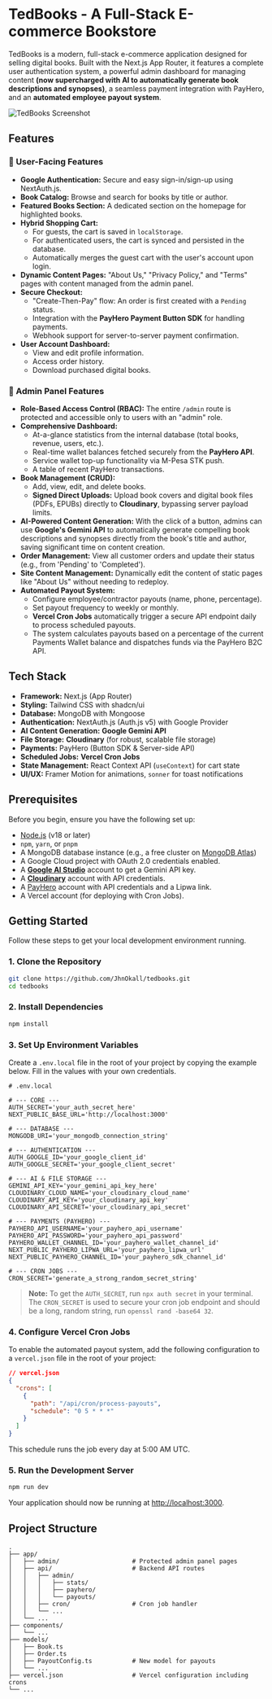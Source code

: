 # TedBooks - A Full-Stack E-commerce Bookstore

TedBooks is a modern, full-stack e-commerce application designed for selling digital books. Built with the Next.js App Router, it features a complete user authentication system, a powerful admin dashboard for managing content **(now supercharged with AI to automatically generate book descriptions and synopses)**, a seamless payment integration with PayHero, and an **automated employee payout system**.

![TedBooks Screenshot](https://res.cloudinary.com/dli0mqabp/image/upload/v1749713633/Screenshot_2025-06-12_103233_otu2ys.png)

## Features

### 👤 User-Facing Features

- **Google Authentication:** Secure and easy sign-in/sign-up using NextAuth.js.
- **Book Catalog:** Browse and search for books by title or author.
- **Featured Books Section:** A dedicated section on the homepage for highlighted books.
- **Hybrid Shopping Cart:**
  - For guests, the cart is saved in `localStorage`.
  - For authenticated users, the cart is synced and persisted in the database.
  - Automatically merges the guest cart with the user's account upon login.
- **Dynamic Content Pages:** "About Us," "Privacy Policy," and "Terms" pages with content managed from the admin panel.
- **Secure Checkout:**
  - "Create-Then-Pay" flow: An order is first created with a `Pending` status.
  - Integration with the **PayHero Payment Button SDK** for handling payments.
  - Webhook support for server-to-server payment confirmation.
- **User Account Dashboard:**
  - View and edit profile information.
  - Access order history.
  - Download purchased digital books.

### 👑 Admin Panel Features

- **Role-Based Access Control (RBAC):** The entire `/admin` route is protected and accessible only to users with an "admin" role.
- **Comprehensive Dashboard:**
  - At-a-glance statistics from the internal database (total books, revenue, users, etc.).
  - Real-time wallet balances fetched securely from the **PayHero API**.
  - Service wallet top-up functionality via M-Pesa STK push.
  - A table of recent PayHero transactions.
- **Book Management (CRUD):**
  - Add, view, edit, and delete books.
  - **Signed Direct Uploads:** Upload book covers and digital book files (PDFs, EPUBs) directly to **Cloudinary**, bypassing server payload limits.
- **AI-Powered Content Generation:** With the click of a button, admins can use **Google's Gemini API** to automatically generate compelling book descriptions and synopses directly from the book's title and author, saving significant time on content creation.
- **Order Management:** View all customer orders and update their status (e.g., from 'Pending' to 'Completed').
- **Site Content Management:** Dynamically edit the content of static pages like "About Us" without needing to redeploy.
- **Automated Payout System:**
  - Configure employee/contractor payouts (name, phone, percentage).
  - Set payout frequency to weekly or monthly.
  - **Vercel Cron Jobs** automatically trigger a secure API endpoint daily to process scheduled payouts.
  - The system calculates payouts based on a percentage of the current Payments Wallet balance and dispatches funds via the PayHero B2C API.

## Tech Stack

- **Framework:** Next.js (App Router)
- **Styling:** Tailwind CSS with shadcn/ui
- **Database:** MongoDB with Mongoose
- **Authentication:** NextAuth.js (Auth.js v5) with Google Provider
- **AI Content Generation:** **Google Gemini API**
- **File Storage:** **Cloudinary** (for robust, scalable file storage)
- **Payments:** PayHero (Button SDK & Server-side API)
- **Scheduled Jobs:** **Vercel Cron Jobs**
- **State Management:** React Context API (`useContext`) for cart state
- **UI/UX:** Framer Motion for animations, `sonner` for toast notifications

## Prerequisites

Before you begin, ensure you have the following set up:

- [Node.js](https://nodejs.org/) (v18 or later)
- `npm`, `yarn`, or `pnpm`
- A MongoDB database instance (e.g., a free cluster on [MongoDB Atlas](https://www.mongodb.com/cloud/atlas))
- A Google Cloud project with OAuth 2.0 credentials enabled.
- A **[Google AI Studio](https://aistudio.google.com/)** account to get a Gemini API key.
- A **[Cloudinary](https://cloudinary.com/)** account with API credentials.
- A [PayHero](https://payhero.co.ke/) account with API credentials and a Lipwa link.
- A Vercel account (for deploying with Cron Jobs).

## Getting Started

Follow these steps to get your local development environment running.

### 1. Clone the Repository

```bash
git clone https://github.com/JhnOkall/tedbooks.git
cd tedbooks
```

### 2. Install Dependencies

```bash
npm install
```

### 3. Set Up Environment Variables

Create a `.env.local` file in the root of your project by copying the example below. Fill in the values with your own credentials.

```env
# .env.local

# --- CORE ---
AUTH_SECRET='your_auth_secret_here'
NEXT_PUBLIC_BASE_URL='http://localhost:3000'

# --- DATABASE ---
MONGODB_URI='your_mongodb_connection_string'

# --- AUTHENTICATION ---
AUTH_GOOGLE_ID='your_google_client_id'
AUTH_GOOGLE_SECRET='your_google_client_secret'

# --- AI & FILE STORAGE ---
GEMINI_API_KEY='your_gemini_api_key_here'
CLOUDINARY_CLOUD_NAME='your_cloudinary_cloud_name'
CLOUDINARY_API_KEY='your_cloudinary_api_key'
CLOUDINARY_API_SECRET='your_cloudinary_api_secret'

# --- PAYMENTS (PAYHERO) ---
PAYHERO_API_USERNAME='your_payhero_api_username'
PAYHERO_API_PASSWORD='your_payhero_api_password'
PAYHERO_WALLET_CHANNEL_ID='your_payhero_wallet_channel_id'
NEXT_PUBLIC_PAYHERO_LIPWA_URL='your_payhero_lipwa_url'
NEXT_PUBLIC_PAYHERO_CHANNEL_ID='your_payhero_sdk_channel_id'

# --- CRON JOBS ---
CRON_SECRET='generate_a_strong_random_secret_string'
```

> **Note:** To get the `AUTH_SECRET`, run `npx auth secret` in your terminal. The `CRON_SECRET` is used to secure your cron job endpoint and should be a long, random string, run `openssl rand -base64 32`.

### 4. Configure Vercel Cron Jobs

To enable the automated payout system, add the following configuration to a `vercel.json` file in the root of your project:

```json
// vercel.json
{
  "crons": [
    {
      "path": "/api/cron/process-payouts",
      "schedule": "0 5 * * *"
    }
  ]
}
```

This schedule runs the job every day at 5:00 AM UTC.

### 5. Run the Development Server

```bash
npm run dev
```

Your application should now be running at [http://localhost:3000](http://localhost:3000).

## Project Structure

```
.
├── app/
│   ├── admin/                    # Protected admin panel pages
│   ├── api/                      # Backend API routes
│   │   ├── admin/
│   │   │   ├── stats/
│   │   │   ├── payhero/
│   │   │   └── payouts/
│   │   ├── cron/                 # Cron job handler
│   │   └── ...
│   └── ...
├── components/
│   └── ...
├── models/
│   ├── Book.ts
│   ├── Order.ts
│   ├── PayoutConfig.ts           # New model for payouts
│   └── ...
├── vercel.json                   # Vercel configuration including crons
└── ...
```
